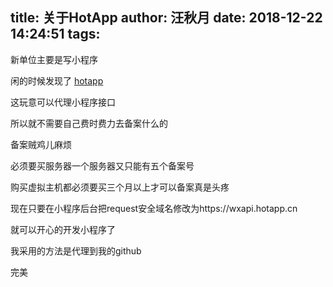 title: 关于HotApp
author: 汪秋月
date: 2018-12-22 14:24:51
tags:
---
新单位主要是写小程序

闲的时候发现了 [hotapp](https://wxapi.hotapp.cn)


这玩意可以代理小程序接口

所以就不需要自己费时费力去备案什么的

备案贼鸡儿麻烦

必须要买服务器一个服务器又只能有五个备案号

购买虚拟主机都必须要买三个月以上才可以备案真是头疼

现在只要在小程序后台把request安全域名修改为https://wxapi.hotapp.cn

就可以开心的开发小程序了

我采用的方法是代理到我的github

完美